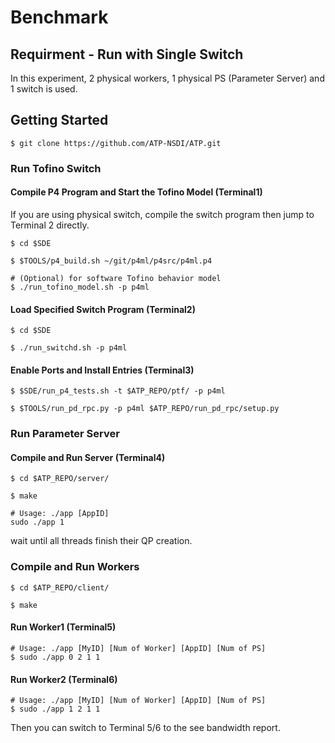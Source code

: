 # Benchmark

## Requirment - Run with Single Switch

In this experiment, 2 physical workers, 1 physical PS (Parameter Server) and 1 switch is used.


## Getting Started
```
$ git clone https://github.com/ATP-NSDI/ATP.git
```

### Run Tofino Switch 

#### Compile P4 Program and Start the Tofino Model (Terminal1)
If you are using physical switch, compile the switch program then jump to Terminal 2 directly.
```
$ cd $SDE
```
```
$ $TOOLS/p4_build.sh ~/git/p4ml/p4src/p4ml.p4
```
```
# (Optional) for software Tofino behavior model
$ ./run_tofino_model.sh -p p4ml
```
#### Load Specified Switch Program (Terminal2)
```
$ cd $SDE
```
```
$ ./run_switchd.sh -p p4ml
```
#### Enable Ports and Install Entries (Terminal3)
```
$ $SDE/run_p4_tests.sh -t $ATP_REPO/ptf/ -p p4ml 
```
```
$ $TOOLS/run_pd_rpc.py -p p4ml $ATP_REPO/run_pd_rpc/setup.py 
```

### Run Parameter Server 
#### Compile and Run Server (Terminal4)
```
$ cd $ATP_REPO/server/
```
```
$ make
```
```
# Usage: ./app [AppID]
sudo ./app 1
```

wait until all threads finish their QP creation.

### Compile and Run Workers
```
$ cd $ATP_REPO/client/
```
```
$ make
```
#### Run Worker1 (Terminal5)
```
# Usage: ./app [MyID] [Num of Worker] [AppID] [Num of PS]
$ sudo ./app 0 2 1 1
```
#### Run Worker2 (Terminal6)
```
# Usage: ./app [MyID] [Num of Worker] [AppID] [Num of PS]
$ sudo ./app 1 2 1 1
```

Then you can switch to Terminal 5/6 to the see bandwidth report.
